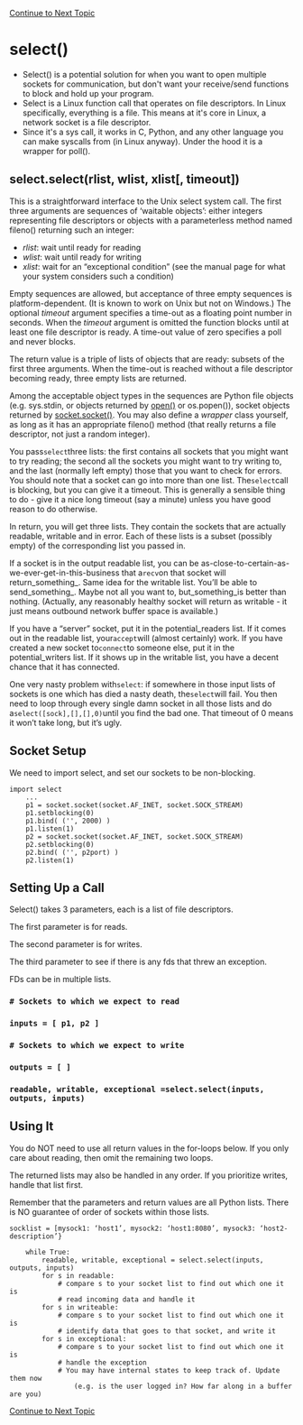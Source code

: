 <a href="https://github.com/CyberTrainingUSAF/08-Network-Programming/blob/master/00-Table-of-Contents.md" > Continue to Next Topic </a>

# select\(\)

* Select\(\) is a potential solution for when you want to open multiple sockets for communication, but don't want your receive/send functions to block and hold up your program.
* Select is a Linux function call that operates on file descriptors. In Linux specifically, everything is a file. This means at it's core in Linux, a network socket is a file descriptor.
* Since it's a sys call, it works in C, Python, and any other language you can make syscalls from \(in Linux anyway\). Under the hood it is a wrapper for poll\(\).

## select.select\(rlist, wlist, xlist\[, timeout\]\)

This is a straightforward interface to the Unix select system call. The first three arguments are sequences of ‘waitable objects’: either integers representing file descriptors or objects with a parameterless method named fileno\(\) returning such an integer:

* _rlist_: wait until ready for reading
* _wlist_: wait until ready for writing
* _xlist_: wait for an “exceptional condition” \(see the manual page for what your system considers such a condition\)

Empty sequences are allowed, but acceptance of three empty sequences is platform-dependent. \(It is known to work on Unix but not on Windows.\) The optional _timeout_ argument specifies a time-out as a floating point number in seconds. When the _timeout_ argument is omitted the function blocks until at least one file descriptor is ready. A time-out value of zero specifies a poll and never blocks.

The return value is a triple of lists of objects that are ready: subsets of the first three arguments. When the time-out is reached without a file descriptor becoming ready, three empty lists are returned.

Among the acceptable object types in the sequences are Python file objects \(e.g. sys.stdin, or objects returned by [open\(\)](https://docs.python.org/3.0/library/functions.html#open) or os.popen\(\)\), socket objects returned by [socket.socket\(\)](https://docs.python.org/3.0/library/socket.html#socket.socket). You may also define a _wrapper_ class yourself, as long as it has an appropriate fileno\(\) method \(that really returns a file descriptor, not just a random integer\).

You pass`select`three lists: the first contains all sockets that you might want to try reading; the second all the sockets you might want to try writing to, and the last \(normally left empty\) those that you want to check for errors. You should note that a socket can go into more than one list. The`select`call is blocking, but you can give it a timeout. This is generally a sensible thing to do - give it a nice long timeout \(say a minute\) unless you have good reason to do otherwise.

In return, you will get three lists. They contain the sockets that are actually readable, writable and in error. Each of these lists is a subset \(possibly empty\) of the corresponding list you passed in.

If a socket is in the output readable list, you can be as-close-to-certain-as-we-ever-get-in-this-business that a`recv`on that socket will return_something_. Same idea for the writable list. You’ll be able to send_something_. Maybe not all you want to, but\_something\_is better than nothing. \(Actually, any reasonably healthy socket will return as writable - it just means outbound network buffer space is available.\)

If you have a “server” socket, put it in the potential\_readers list. If it comes out in the readable list, your`accept`will \(almost certainly\) work. If you have created a new socket to`connect`to someone else, put it in the potential\_writers list. If it shows up in the writable list, you have a decent chance that it has connected.

One very nasty problem with`select`: if somewhere in those input lists of sockets is one which has died a nasty death, the`select`will fail. You then need to loop through every single damn socket in all those lists and do a`select([sock],[],[],0)`until you find the bad one. That timeout of 0 means it won’t take long, but it’s ugly.

## Socket Setup

We need to import select, and set our sockets to be non-blocking.

```text
import select
    ...
    p1 = socket.socket(socket.AF_INET, socket.SOCK_STREAM) 
    p1.setblocking(0)
    p1.bind( ('', 2000) )
    p1.listen(1)
    p2 = socket.socket(socket.AF_INET, socket.SOCK_STREAM)
    p2.setblocking(0)
    p2.bind( ('', p2port) ) 
    p2.listen(1)
```

## Setting Up a Call

Select\(\) takes 3 parameters, each is a list of file descriptors.

The first parameter is for reads.

The second parameter is for writes.

The third parameter to see if there is any fds that threw an exception.

FDs can be in multiple lists.

### `# Sockets to which we expect to read`

### `inputs = [ p1, p2 ]`

### `# Sockets to which we expect to write`

### `outputs = [ ]`

### `readable, writable, exceptional =select.select(inputs, outputs, inputs)`

## Using It

You do NOT need to use all return values in the for-loops below. If you only care about reading, then omit the remaining two loops.

The returned lists may also be handled in any order. If you prioritize writes, handle that list first.

Remember that the parameters and return values are all Python lists. There is NO guarantee of order of sockets within those lists.

```text
socklist = [mysock1: ‘host1’, mysock2: ‘host1:8080’, mysock3: ‘host2-description’}

    while True:
        readable, writable, exceptional = select.select(inputs, outputs, inputs)    
        for s in readable:
            # compare s to your socket list to find out which one it is
            # read incoming data and handle it
        for s in writeable:
            # compare s to your socket list to find out which one it is
            # identify data that goes to that socket, and write it
        for s in exceptional:
            # compare s to your socket list to find out which one it is
            # handle the exception
            # You may have internal states to keep track of. Update them now 
                (e.g. is the user logged in? How far along in a buffer are you)
```

<a href="https://github.com/CyberTrainingUSAF/08-Network-Programming/blob/master/08-advanced-functionality/select/example.md" > Continue to Next Topic </a>
